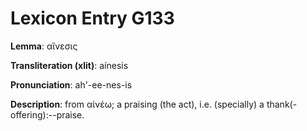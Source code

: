# Lexicon Entry G133

**Lemma**: αἴνεσις

**Transliteration (xlit)**: aínesis

**Pronunciation**: ah'-ee-nes-is

**Description**:
from αἰνέω; a praising (the act), i.e. (specially) a thank(-offering):--praise.
